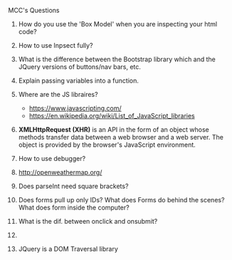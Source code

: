 MCC's Questions

1. How do you use the 'Box Model' when you are inspecting your html code?

2. How to use Inpsect fully?

3. What is the difference between the Bootstrap library which and the JQuery versions of buttons/nav bars, etc.

4. Explain passing variables into a function.

5. Where are the JS libraires?
   * https://www.javascripting.com/
   * https://en.wikipedia.org/wiki/List_of_JavaScript_libraries
 
6. <strong>XMLHttpRequest (XHR)</strong> is an API in the form of an object whose methods transfer data between a web browser and a web server. The object is provided by the browser's JavaScript environment.

7. How to use debugger?

8. http://openweathermap.org/

9. Does parseInt need square brackets?

10. Does forms pull up only IDs? What does Forms do behind the scenes? What does form inside the computer?


11. What is the dif. between onclick and onsubmit?

12. 

13. JQuery is a DOM Traversal library

